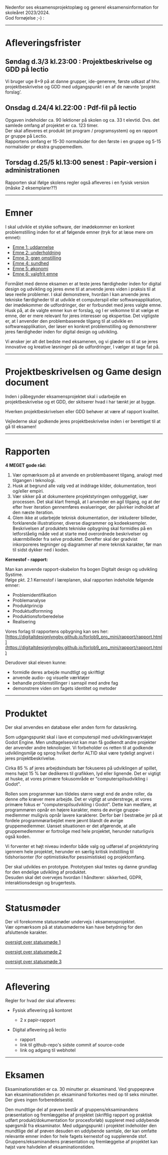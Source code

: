 Nedenfor ses eksamensprojektoplæg og generel eksamensinformation for skoleåret 2023/2024.   
God fornøjelse ;-) :

------------------------------------------------------------------------------------------

# Afleveringsfrister

## Søndag d.3/3 kl.23:00 : Projektbeskrivelse og GDD på lectio

Vi bruger uge 8+9 på at danne grupper, ide-generere, første udkast af hhv. projektbeskrivelse og GDD med udgangspunkt i en af de nævnte ’projekt forslag’.  

## Onsdag d.24/4 kl.22:00 : Pdf-fil på lectio

Opgaven indeholder ca. 90 lektioner på skolen og ca. 33 t elevtid. Dvs. det samlede omfang af projektet er ca. 123 timer.         
Der skal afleveres et produkt (et program / programsystem) og en rapport pr gruppe på Lectio.         
Rapportens omfang er 15-30 normalsider for den første i en gruppe og 5-15 normalsider pr ekstra gruppemedlem.     

## Torsdag d.25/5 kl.13:00 senest : Papir-version i administrationen  

Rapporten skal ifølge skolens regler også afleveres i en fysisk version (måske 2 eksemplarer??)

----------------------------------------------------------------------------------------

# Emner


I skal udvikle et stykke software, der imødekommer en konkret problemstilling inden for et af følgende emner (tryk for at læse mere om emnet):

- [Emne 1: uddannelse](emner/emne1_uddannelse.md)
- [Emne 2: underholdning](emner/emne2_underholdning.md)
- [Emne 3: grøn omstilling](emner/emne3_klima.md)
- [Emne 4: sundhed](emner/emne4_sundhed.md)
- [Emne 5: økonomi](emner/emne5_money.md)
- [Emne 6: valgfrit emne](emner/emne6_valgfri.md)

Formålet med denne eksamen er at teste jeres færdigheder inden for digital design og udvikling og jeres evne til at anvende jeres viden i praksis til at løse reelle problemer. I skal demonstrere, hvordan I kan anvende jeres tekniske færdigheder til at udvikle et computerspil eller softwareapplikation, der imødekommer de udfordringer, der er forbundet med jeres valgte emne.   
Husk på, at de valgte emner kun er forslag, og I er velkomne til at vælge et emne, der er mere relevant for jeres interesser og ekspertise. Det vigtigste er, at I anvender den problembaserede tilgang til at udvikle en softwareapplikation, der løser en konkret problemstilling og demonstrerer jeres færdigheder inden for digital design og udvikling.   

Vi ønsker jer alt det bedste med eksamenen, og vi glæder os til at se jeres innovative og kreative løsninger på de udfordringer, I vælger at tage fat på.

----------------------------------------------------------------------------------------

# Projektbeskrivelsen og Game design document

Inden i påbegynder eksamensprojektet skal i udarbejde en projektbeskrivelse og et GDD, der skitserer hvad i har tænkt jer at bygge.    

Hverken projektbeskrivelsen eller GDD behøver at være af rapport kvalitet.   

Vejlederne skal godkende jeres projektbeskrivelse inden i er berettiget til at gå til eksamen!  

<!--a href="https://digitaltdesignlyngby.github.io/projektarbejdet/Elevversion%20-%20projektarbejdets%20forberedelsesfaser.pdf" target="_blank">Et ddu-projekt indeholder følgende faser</a-->

----------------------------------------------------------------------------------------

# Rapporten   

**4 MEGET gode råd:**   

1. Vær opmærksom på at anvende en problembaseret tilgang, analogt med tilgangen i teknologi.
2. Husk at begrund alle valg ved at inddrage kilder, dokumentation, teori og/eller empiri.
3. Vær sikker på at dokumentere projektstyringen omhyggeligt, især processen. Det skal klart fremgå, at I anvender en agil tilgang, og at der efter hver iteration gennemføres evalueringer, der påvirker indholdet af den næste iteration.
4. Glem ikke at udarbejde teknisk dokumentation, der inkluderer billeder, forklarende illustrationer, diverse diagrammer og kodeeksempler. Beskrivelsen af produktets tekniske opbygning skal formidles på en letforståelig måde ved at starte med overordnede beskrivelser og skærmbilleder fra selve produktet. Derefter skal der gradvist inkorporeres tegninger og diagrammer af mere teknisk karakter, før man til sidst dykker ned i koden.

**Kernestof - rapport:**     

Man kan anvende rapport-skabelon fra bogen Digitalt design og udvikling Systime.  
Ifølge pkt. 2.1 Kernestof i læreplanen, skal rapporten indeholde følgende emner:
- Problemidentifikation  
- Problemanalyse  
- Produktprincip  
- Produktudformning  
- Produktionsforberedelse  
- Realisering  

Vores forlag til rapportens opbygning kan ses her:
[https://digitaltdesignlyngby.github.io/forlob9_pro_mini/rapport/rapport.html](https://digitaltdesignlyngby.github.io/forlob9_pro_mini/rapport/rapport.html)


 Derudover skal eleven kunne:
  - formidle deres arbejde mundtligt og skriftligt  
  - anvende audio- og visuelle værktøjer  
  - behandle problemstillinger i samspil med andre fag  
  - demonstrere viden om fagets identitet og metoder

<!--a href="https://digitaltdesignlyngby.github.io/rapport_opbygning.html" target="_blank">Forslag til rapportens opbygning</a-->  

----------------------------------------------------------------------------------------

# Produktet

Der skal anvendes en database eller anden form for datasikring.  

Som udgangspunkt skal i lave et computerspil med udviklingsværktøjet Godot Engine. Men undtagelsesvist kan man få godkendt andre projekter der anvender andre teknologier. Vi forbeholder os retten til at godkende udviklingsmiljø og sprog hvilket derfor ALTID skal være tydeligt angivet i jeres projektbeskrivelse.

Cirka 85 % af jeres arbejdsindsats bør fokuseres på udviklingen af spillet, mens højst 15 % bør dedikeres til grafikken, lyd eller lignende. Det er vigtigt at huske, at vores primære fokusområde er "computerspilsudvikling i Godot".

Rollen som programmør kan tildeles større vægt end de andre roller, da denne ofte kræver mere arbejde. Det er vigtigt at understrege, at vores primære fokus er "computerspilsudvikling i Godot". Dette kan medføre, at programmøren opnår en højere karakter, mens de øvrige gruppe-medlemmer muligvis opnår lavere karakterer. Derfor bør I bestræbe jer på at fordele programmørarbejdet mere jævnt blandt de øvrige gruppemedlemmer. Uanset situationen er det afgørende, at alle gruppemedlemmer er fortrolige med hele projektet, herunder naturligvis også koden.

Vi forventer et højt niveau indenfor både valg og udførsel af projektstyring igennem hele projektet, herunder en særlig kritisk indstilling til tidshorisonter (for optimistiske/for pessimistiske) og projektomfang.  

Der skal udvikles en prototype. Prototypen skal testes og danne grundlag for den endelige udvikling af produktet.  
Desuden skal det overvejes hvordan I håndterer: sikkerhed, GDPR, interaktionsdesign og brugertests.

----------------------------------------------------------------------------------------

# Statusmøder

Der vil forekomme statusmøder undervejs i eksamensprojektet.  
Vær opmærksom på at statusmøderne kan have betydning for den afsluttende karakter.

[oversigt over statusmøde 1](moder/mode1.md)    

[oversigt over statusmøde 2](moder/mode2.md)

[oversigt over statusmøde 3](moder/mode3.md)

----------------------------------------------------------------------------------------

# Aflevering

Regler for hvad der skal afleveres:

- Fysisk aflevering på kontoret
  - 2 x papir-rapport

- Digital aflevering på lectio 
  - rapport
  - link til github-repo's sidste commit af source-code
  - link og adgang til webhotel

----------------------------------------------------------------------------------------


# Eksamen

Eksaminationstiden er ca. 30 minutter pr. eksaminand. Ved gruppeprøve kan eksaminationstiden pr. eksaminand forkortes med op til seks minutter. Der gives ingen forberedelsestid.    

Den mundtlige del af prøven består af gruppens/eksaminandens præsentation og fremlæggelse af projektet (skriftlig rapport og praktisk udført produkt/dokumentation for procesforløb)
suppleret med uddybende spørgsmål fra eksaminator. Med udgangspunkt i projektet indeholder den mundtlige del af prøven desuden en uddybende samtale, der kan omfatte relevante
emner inden for hele fagets kernestof og supplerende stof. Gruppens/eksaminandens præsentation og fremlæggelse af projektet kan højst vare halvdelen af eksaminationstiden.
